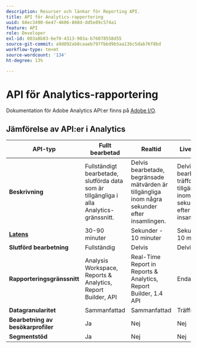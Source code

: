 ```yaml
---
description: Resurser och länkar för Reporting API.
title: API för Analytics-rapportering
uuid: 68ec3490-6e47-4606-860d-dd5e89c574a1
feature: API
role: Developer
exl-id: 003a8b83-6ef0-4313-903a-b76078558d55
source-git-commit: a9d892ab8caaeb797fbbd9b5aa136c5dab76f8bd
workflow-type: tm+mt
source-wordcount: '134'
ht-degree: 13%

---
```


# API för Analytics-rapportering

Dokumentation för Adobe Analytics API:er finns på [Adobe I/O](https://adobe.io/analytics-apis/docs).

## Jämförelse av API:er i Analytics

| **API-typ** | **Fullt bearbetad** | **Realtid** | **Livesream** | **Data Warehouse** |
| --- | --- | --- | --- | --- |
| **Beskrivning** | Fullständigt bearbetade, slutförda data som är tillgängliga i alla Analytics-gränssnitt. | Delvis bearbetade, begränsade mätvärden är tillgängliga inom några sekunder efter insamlingen. | Delvis bearbetade träffdata är tillgängliga inom några sekunder efter insamlingen. | Fullständigt bearbetade, slutförda data som används för att dra igång stora dataexporter. |
| [**Latens**](/help/technotes/latency.md) | 30-90 minuter | Sekunder - 10 minuter | Sekunder - 10 minuter | 90+ minuter |
| **Slutförd bearbetning** | Fullständig | Delvis | Delvis | Fullständig |
| **Rapporteringsgränssnitt** | Analysis Workspace, Reports &amp; Analytics, Report Builder, API | Real-Time Report in Reports &amp; Analytics, Report Builder, 1.4 API | Endast API | data warehouse, API |
| **Datagranularitet** | Sammanfattad | Sammanfattad | Träffnivå | Sammanfattad |
| **Bearbetning av besökarprofiler** | Ja | Nej | Nej | Ja |
| **Segmentstöd** | Ja | Nej | Nej | Delvis |
